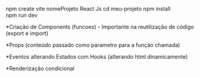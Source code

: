 npm create vite
nomeProjeto
React
Js
cd meu-projeto
  npm install   
  npm run dev

*Criação de Components (funcoes) - Importante na reutilização de código (export e import)

*Props (conteúdo passado como parametro para a função chamada)

*Eventos alterando Estados com Hooks (alterando html dinamicamente)

*Renderização condicional











